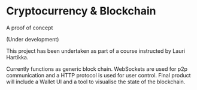 # Cryptocurrency & Blockchain
A proof of concept 

(Under development)

This project has been undertaken as part of a course instructed by Lauri Hartikka.


Currently functions as generic block chain. WebSockets are used for p2p communication and a HTTP protocol is used for user control. Final product will include a Wallet UI and a tool to visualise the state of the blockchain.
